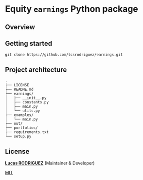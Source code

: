 # Equity `earnings` Python package

## Overview


## Getting started

```
git clone https://github.com/lcsrodriguez/earnings.git
```

## Project architecture

```
.
├── LICENSE
├── README.md
├── earnings/
│   ├── __init__.py
│   ├── constants.py
│   ├── main.py
│   └── utils.py
├── examples/
│   └── main.py
├── out/
├── portfolios/
├── requirements.txt
└── setup.py
```

## License

**[Lucas RODRIGUEZ](https://lcsrodriguez.github.io)** (Maintainer & Developer)

[MIT](LICENSE)